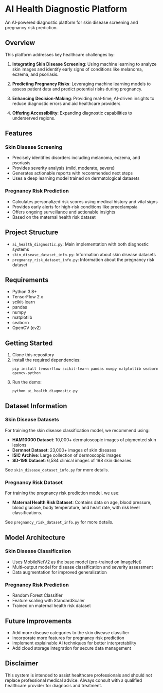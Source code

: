 # AI Health Diagnostic Platform

An AI-powered diagnostic platform for skin disease screening and pregnancy risk prediction.

## Overview

This platform addresses key healthcare challenges by:

1. **Integrating Skin Disease Screening**: Using machine learning to analyze skin images and identify early signs of conditions like melanoma, eczema, and psoriasis.

2. **Predicting Pregnancy Risks**: Leveraging machine learning models to assess patient data and predict potential risks during pregnancy.

3. **Enhancing Decision-Making**: Providing real-time, AI-driven insights to reduce diagnostic errors and aid healthcare providers.

4. **Offering Accessibility**: Expanding diagnostic capabilities to underserved regions.

## Features

### Skin Disease Screening

- Precisely identifies disorders including melanoma, eczema, and psoriasis
- Provides severity analysis (mild, moderate, severe)
- Generates actionable reports with recommended next steps
- Uses a deep learning model trained on dermatological datasets

### Pregnancy Risk Prediction

- Calculates personalized risk scores using medical history and vital signs
- Provides early alerts for high-risk conditions like preeclampsia
- Offers ongoing surveillance and actionable insights
- Based on the maternal health risk dataset

## Project Structure

- `ai_health_diagnostic.py`: Main implementation with both diagnostic systems
- `skin_disease_dataset_info.py`: Information about skin disease datasets
- `pregnancy_risk_dataset_info.py`: Information about the pregnancy risk dataset

## Requirements

- Python 3.8+
- TensorFlow 2.x
- scikit-learn
- pandas
- numpy
- matplotlib
- seaborn
- OpenCV (cv2)

## Getting Started

1. Clone this repository
2. Install the required dependencies:
   ```
   pip install tensorflow scikit-learn pandas numpy matplotlib seaborn opencv-python
   ```
3. Run the demo:
   ```
   python ai_health_diagnostic.py
   ```

## Dataset Information

### Skin Disease Datasets

For training the skin disease classification model, we recommend using:

- **HAM10000 Dataset**: 10,000+ dermatoscopic images of pigmented skin lesions
- **Dermnet Dataset**: 23,000+ images of skin diseases
- **ISIC Archive**: Large collection of dermoscopic images
- **SD-198 Dataset**: 6,584 clinical images of 198 skin diseases

See `skin_disease_dataset_info.py` for more details.

### Pregnancy Risk Dataset

For training the pregnancy risk prediction model, we use:

- **Maternal Health Risk Dataset**: Contains data on age, blood pressure, blood glucose, body temperature, and heart rate, with risk level classifications.

See `pregnancy_risk_dataset_info.py` for more details.

## Model Architecture

### Skin Disease Classification

- Uses MobileNetV2 as the base model (pre-trained on ImageNet)
- Multi-output model for disease classification and severity assessment
- Data augmentation for improved generalization

### Pregnancy Risk Prediction

- Random Forest Classifier
- Feature scaling with StandardScaler
- Trained on maternal health risk dataset

## Future Improvements

- Add more disease categories to the skin disease classifier
- Incorporate more features for pregnancy risk prediction
- Implement explainable AI techniques for better interpretability
- Add cloud storage integration for secure data management

## Disclaimer

This system is intended to assist healthcare professionals and should not replace professional medical advice. Always consult with a qualified healthcare provider for diagnosis and treatment.
